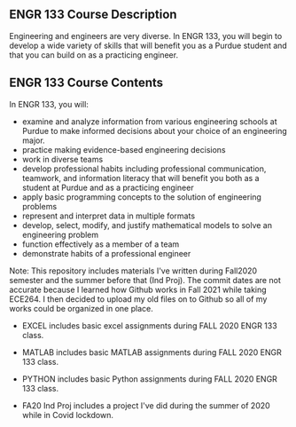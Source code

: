 ## ENGR 133 Course Description
Engineering and engineers are very diverse. In ENGR 133, you will begin to develop a wide variety of skills that will benefit you as a Purdue student and that you can build on as a practicing engineer.

## ENGR 133 Course Contents
In ENGR 133, you will:
- examine and analyze information from various engineering schools at Purdue to make informed decisions about your choice of an engineering major.
- practice making evidence-based engineering decisions
- work in diverse teams
- develop professional habits including professional communication, teamwork, and information literacy that will benefit you both as a student at Purdue and as a practicing engineer
- apply basic programming concepts to the solution of engineering problems 
- represent and interpret data in multiple formats
- develop, select, modify, and justify mathematical models to solve an engineering problem
- function effectively as a member of a team
- demonstrate habits of a professional engineer


Note: This repository includes materials I've written during Fall2020 semester and the summer before that (Ind Proj). The commit dates are not accurate because I learned how Github works in Fall 2021 while taking ECE264. I then decided to upload my old files on to Github so all of my works could be organized in one place. 

- EXCEL includes basic excel assignments during FALL 2020 ENGR 133 class.

- MATLAB includes basic MATLAB assignments during FALL 2020 ENGR 133 class.

- PYTHON includes basic Python assignments during FALL 2020 ENGR 133 class.

- FA20 Ind Proj includes a project I've did during the summer of 2020 while in Covid lockdown. 
